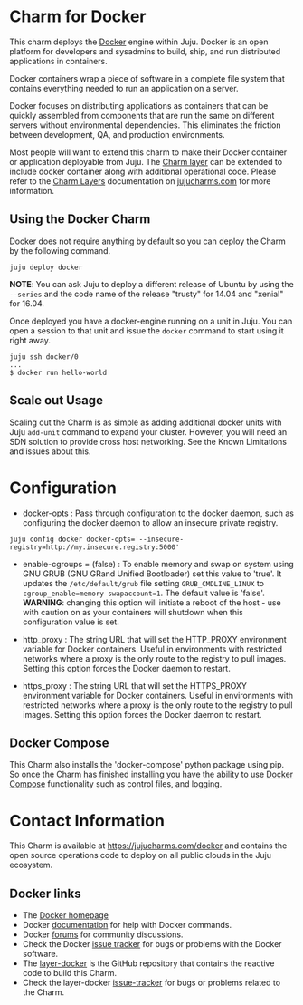 # Charm for Docker

This charm deploys the [Docker](http://docker.com) engine within Juju. Docker 
is an open platform for developers and sysadmins to build, ship, and run 
distributed applications in containers.

Docker containers wrap a piece of software in a complete file system that 
contains everything needed to run an application on a server.

Docker focuses on distributing applications as containers that can be quickly 
assembled from components that are run the same on different servers without 
environmental dependencies. This eliminates the friction between development, 
QA, and production environments.

Most people will want to extend this charm to make their Docker container or 
application deployable from Juju. The 
[Charm layer](https://github.com/juju-solutions/layer-docker) can be extended to
include docker container along with additional operational code. Please refer
to the [Charm Layers](https://jujucharms.com/docs/devel/developer-layers)
documentation on [jujucharms.com](https://jujucharms.com/docs) for more 
information.

## Using the Docker Charm

Docker does not require anything by default so you can deploy the Charm by the 
following command.

```
juju deploy docker
```

**NOTE**: You can ask Juju to deploy a different release of Ubuntu by using the
`--series` and the code name of the release "trusty" for 14.04 and "xenial" for
16.04.

Once deployed you have a docker-engine running on a unit in Juju. You can open
a session to that unit and issue the `docker` command to start using it 
right away.

```
juju ssh docker/0
...
$ docker run hello-world
```

## Scale out Usage

Scaling out the Charm is as simple as adding additional docker units
with Juju `add-unit` command to expand your cluster. However, you will need an
SDN solution to provide cross host networking. See the Known Limitations and 
issues about this.

# Configuration

- docker-opts : Pass through configuration to the docker daemon, such as
configuring the docker daemon to allow an insecure private registry.

```
juju config docker docker-opts='--insecure-registry=http://my.insecure.registry:5000'
```

- enable-cgroups = (false) : To enable memory and swap on system using GNU GRUB 
(GNU GRand Unified Bootloader) set this value to 'true'. It updates the 
`/etc/default/grub` file setting `GRUB_CMDLINE_LINUX` to 
`cgroup_enable=memory swapaccount=1`. The default value is 'false'. 
**WARNING**: changing this option will initiate a reboot of the host - use with
caution on as your containers will shutdown when this configuration value is 
set. 

- http_proxy : The string URL that will set the HTTP_PROXY environment variable
for Docker containers. Useful in environments with restricted networks where a 
proxy is the only route to the registry to pull images. Setting this option 
forces the Docker daemon to restart. 

- https_proxy : The string URL that will set the HTTPS_PROXY environment 
variable for Docker containers. Useful in environments with restricted networks
where a proxy is the only route to the registry to pull images. Setting this
option forces the Docker daemon to restart.

## Docker Compose

This Charm also installs the 'docker-compose' python package using pip. So
once the Charm has finished installing you have the ability to use [Docker
Compose](https://docs.docker.com/compose/) functionality such as control files,
and logging.

# Contact Information

This Charm is available at <https://jujucharms.com/docker> and contains the 
open source operations code to deploy on all public clouds in the Juju 
ecosystem.

## Docker links

  - The [Docker homepage](https://www.docker.com/)
  - Docker [documentation](https://docs.docker.com/) for help with Docker 
  commands.
  - Docker [forums](https://forums.docker.com/) for community discussions.
  - Check the Docker [issue tracker](https://github.com/docker/docker/issues) 
  for bugs or problems with the Docker software.
  - The [layer-docker](https://github.com/juju-solutions/layer-docker) is
  the GitHub repository that contains the reactive code to build this Charm.
  - Check the layer-docker
  [issue-tracker](https://github.com/juju-solutions/layer-docker/issues) for
  bugs or problems related to the Charm.

